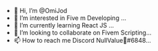 - 👋 Hi, I’m @OmiJod
- 👀 I’m interested in Five m Developing ...
- 🌱 I’m currently learning React JS ...
- 💞️ I’m looking to collaborate on Fivem Scripting...
- 📫 How to reach me Discord NullValue🌙#6848...

<!---
OmiJod/OmiJod is a ✨ special ✨ repository because its `README.md` (this file) appears on your GitHub profile.
You can click the Preview link to take a look at your changes.
--->

